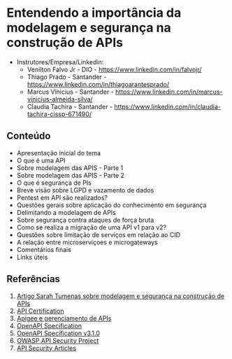 # Entendendo a importância da modelagem e segurança na construção de APIs

- Instrutores/Empresa/Linkedin:
  - Venilton Falvo Jr - DIO - https://www.linkedin.com/in/falvojr/
  - Thiago Prado - Santander - https://www.linkedin.com/in/thiagoarantesprado/
  - Marcus Vinicius - Santander - https://www.linkedin.com/in/marcus-vinicius-almeida-silva/
  - Claudia Tachira - Santander - https://www.linkedin.com/in/claudia-tachira-cissp-671490/

## Conteúdo

- Apresentação inicial do tema
- O que é uma API
- Sobre modelagem das APIS - Parte 1
- Sobre modelagem das APIS - Parte 2
- O que é segurança de PIs
- Breve visão sobre LGPD e vazamento de dados
- Pentest em API são realizados?
- Questões gerais sobre aplicação do conhecimento em segurança
- Delimitando a modelagem de APIs
- Sobre segurança contra ataques de força bruta
- Como se realiza a migração de uma API v1 para v2?
- Questões sobre limitação de serviços em relação ao CID
- A relação entre microserviçoes e microgateways
- Comentários finais
- Links úteis

## Referências

1. [Artigo Sarah Tumenas sobre modelagem e segurança na construção de APIs](https://sarahtumenas.github.io/Modelagem-e-Seguranca-Construcao-APIs/)
2. [API Certification](https://apiacademy.co/api-certification/)
3. [Apigee e gerenciamento de APIs](https://cloud.google.com/training/api-management?hl=pt)
4. [OpenAPI Specification](https://swagger.io/specification/)
5. [OpenAPI Specification v3.1.0](https://spec.openapis.org/oas/latest.html)
6. [OWASP API Security Project](https://owasp.org/www-project-api-security/)
7. [API Security Articles](https://apisecurity.io/)

